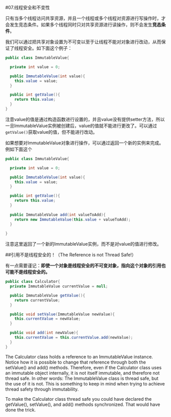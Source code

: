 #07.线程安全和不变性

只有当多个线程访问共享资源，并且一个线程或多个线程对资源进行写操作时，才会发生竞态条件。如果多个线程同时只对共享资源进行读操作，则不会发生**竞态条件**。

我们可以通过把共享对象设置为不可变以至于让线程不能对对象进行改动，从而保证了线程安全。如下面这个例子：

```Java
public class ImmutableValue{

  private int value = 0;

  public ImmutableValue(int value){
    this.value = value;
  }

  public int getValue(){
    return this.value;
  }
}
```

注意value的值是通过构造函数进行设置的，并且value没有提供setter方法，所以一旦ImmutableValue实例被创建后，value的值就不能进行更改了。可以通过`getValue()`获取value的值，但不能进行改动。


如果想要对ImmutableValue对象进行操作，可以通过返回一个新的实例来完成。例如下面这个

```Java
public class ImmutableValue{

  private int value = 0;

  public ImmutableValue(int value){
    this.value = value;
  }

  public int getValue(){
    return this.value;
  }
  
  public ImmutableValue add(int valueToAdd){
    return new ImmutableValue(this.value + valueToAdd);
  }
  
}
```

注意这里返回了一个新的ImmutableValue实例，而不是对value的值进行修改。

##引用不是线程安全的！（The Reference is not Thread Safe!）

有一点需要谨记：**即使一个对象是线程安全的不可变对象，指向这个对象的引用也可能不是线程安全的。**

```Java
public class Calculator{
  private ImmutableValue currentValue = null;

  public ImmutableValue getValue(){
    return currentValue;
  }

  public void setValue(ImmutableValue newValue){
    this.currentValue = newValue;
  }

  public void add(int newValue){
    this.currentValue = this.currentValue.add(newValue);
  }
}
```

The Calculator class holds a reference to an ImmutableValue instance. Notice how it is possible to change that reference through both the setValue() and add() methods. Therefore, even if the Calculator class uses an immutable object internally, it is not itself immutable, and therefore not thread safe. In other words: The ImmutableValue class is thread safe, but the use of it is not. This is something to keep in mind when trying to achieve thread safety through immutability.

To make the Calculator class thread safe you could have declared the getValue(), setValue(), and add() methods synchronized. That would have done the trick.
